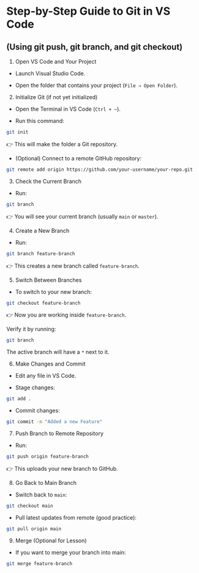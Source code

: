 # Step-by-Step Guide to Git in VS Code

## (Using git push, git branch, and git checkout)

1. Open VS Code and Your Project

- Launch Visual Studio Code.

- Open the folder that contains your project (`File → Open Folder`).

2. Initialize Git (if not yet initialized)

- Open the Terminal in VS Code (`Ctrl + ~`).

- Run this command:

```bash
git init
```

👉 This will make the folder a Git repository.

- (Optional) Connect to a remote GitHub repository:

```bash
git remote add origin https://github.com/your-username/your-repo.git
```

3. Check the Current Branch

- Run:

```bash
git branch
```

👉 You will see your current branch (usually `main` or `master`).

4. Create a New Branch

- Run:

```bash
git branch feature-branch
```

👉 This creates a new branch called `feature-branch`.

5. Switch Between Branches

- To switch to your new branch:

```bash
git checkout feature-branch
```

👉 Now you are working inside `feature-branch`.

Verify it by running:

```bash
git branch
```

The active branch will have a `*` next to it.

6. Make Changes and Commit

- Edit any file in VS Code.

- Stage changes:

```bash
git add .
```

- Commit changes:

```bash
git commit -m "Added a new Feature"
```

7. Push Branch to Remote Repository

- Run:

```bash
git push origin feature-branch
```

👉 This uploads your new branch to GitHub.

8. Go Back to Main Branch

- Switch back to `main`:

```bash
git checkout main
```

- Pull latest updates from remote (good practice):

```bash
git pull origin main
```

9. Merge (Optional for Lesson)

- If you want to merge your branch into main:

```bash
git merge feature-branch
```
